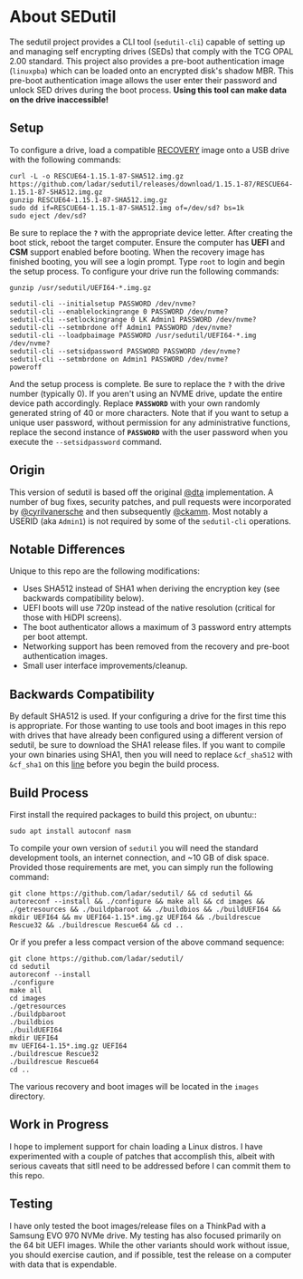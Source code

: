 # About SEDutil

The sedutil project provides a CLI tool (`sedutil-cli`) capable of setting up and managing self encrypting drives (SEDs) that comply with the TCG OPAL 2.00 standard. This project also provides a pre-boot authentication image (`linuxpba`) which can be loaded onto an encrypted disk's shadow MBR. This pre-boot authentication image allows the user enter their password and unlock SED drives during the boot process. **Using this tool can make data on the drive inaccessible!**

## Setup

To configure a drive, load a compatible [RECOVERY](https://github.com/Drive-Trust-Alliance/sedutil/releases) image onto a USB drive with the following commands:

```
curl -L -o RESCUE64-1.15.1-87-SHA512.img.gz https://github.com/ladar/sedutil/releases/download/1.15.1-87/RESCUE64-1.15.1-87-SHA512.img.gz
gunzip RESCUE64-1.15.1-87-SHA512.img.gz
sudo dd if=RESCUE64-1.15.1-87-SHA512.img of=/dev/sd? bs=1k
sudo eject /dev/sd?
```

Be sure to replace the **`?`** with the appropriate device letter. After creating the boot stick, reboot the target computer. Ensure the computer has **UEFI** and **CSM** support enabled before booting. When the recovery image has finished booting, you will see a login prompt. Type `root` to login and begin the setup process. To configure your drive run the following commands:

```
gunzip /usr/sedutil/UEFI64-*.img.gz

sedutil-cli --initialsetup PASSWORD /dev/nvme?
sedutil-cli --enablelockingrange 0 PASSWORD /dev/nvme?
sedutil-cli --setlockingrange 0 LK Admin1 PASSWORD /dev/nvme?
sedutil-cli --setmbrdone off Admin1 PASSWORD /dev/nvme?
sedutil-cli --loadpbaimage PASSWORD /usr/sedutil/UEFI64-*.img /dev/nvme?
sedutil-cli --setsidpassword PASSWORD PASSWORD /dev/nvme?
sedutil-cli --setmbrdone on Admin1 PASSWORD /dev/nvme?
poweroff
```

And the setup process is complete. Be sure to replace the **`?`** with the drive number (typically 0). If you aren't using an NVME drive, update the entire device path accordingly. Replace **`PASSWORD`**  with your own randomly generated string of 40 or more characters. Note that if you want to setup a unique user password, without permission for any administrative functions, replace the second instance of **`PASSWORD`** with the user password when you execute the `--setsidpassword` command.


## Origin

This version of sedutil is based off the original [@dta](https://github.com/Drive-Trust-Alliance/sedutil/) implementation. A number of bug fixes, security patches, and pull requests were incorporated by [@cyrilvanersche](https://github.com/CyrilVanErsche/sedutil/) and then subsequently [@ckamm](https://github.com/ckamm/sedutil/). Most notably a USERID (aka `Admin1`)  is not required by some of the `sedutil-cli` operations.

## Notable Differences

Unique to this repo are the following modifications:

* Uses SHA512 instead of SHA1 when deriving the encryption key (see backwards compatibility below).
* UEFI boots will use 720p instead of the native resolution (critical for those with HiDPI screens).
* The boot authenticator allows a maximum of 3 password entry attempts per boot attempt.
* Networking support has been removed from the recovery and pre-boot authentication images.
* Small user interface improvements/cleanup.

## Backwards Compatibility

By default SHA512 is used. If your configuring a drive for the first time this is appropriate. For those wanting to use tools and boot images in this repo with drives that have already been configured using a different version of sedutil, be sure to download the SHA1 release files. If you want to compile your own binaries using SHA1, then you will need to replace `&cf_sha512` with `&cf_sha1` on this [line](https://github.com/ladar/sedutil/blob/master/Common/DtaHashPwd.cpp#L58) before you begin the build process.

## Build Process

First install the required packages to build this project, on ubuntu::
```
sudo apt install autoconf nasm
```

To compile your own version of `sedutil` you will need the standard development tools, an internet connection, and ~10 GB of disk space. Provided those requirements are met, you can simply run the following command:

```
git clone https://github.com/ladar/sedutil/ && cd sedutil && autoreconf --install && ./configure && make all && cd images && ./getresources && ./buildpbaroot && ./buildbios && ./buildUEFI64 && mkdir UEFI64 && mv UEFI64-1.15*.img.gz UEFI64 && ./buildrescue Rescue32 && ./buildrescue Rescue64 && cd ..
```

Or if you prefer a less compact version of the above command sequence:

```
git clone https://github.com/ladar/sedutil/
cd sedutil
autoreconf --install
./configure
make all
cd images
./getresources
./buildpbaroot
./buildbios
./buildUEFI64
mkdir UEFI64
mv UEFI64-1.15*.img.gz UEFI64
./buildrescue Rescue32
./buildrescue Rescue64
cd ..
```

The various recovery and boot images will be located in the `images` directory.

## Work in Progress

I hope to implement support for chain loading a Linux distros. I have experimented with a couple of patches that accomplish this, albeit with serious caveats that sitll need to be addressed before I can commit them to this repo.

## Testing

I have only tested the boot images/release files on a ThinkPad with a Samsung EVO 970 NVMe drive. My testing has also focused primarily on the 64 bit UEFI images. While the other variants should work without issue, you should exercise caution, and if possible, test the release on a computer with data that is expendable.
